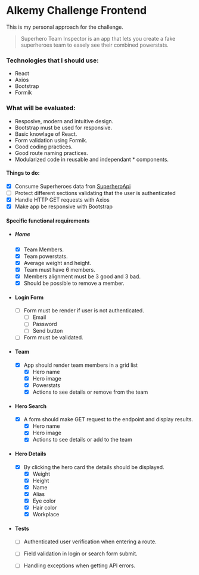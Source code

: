 # Alkemy Challenge Frontend

This is my personal approach for the challenge.

> Superhero Team Inspector is an app that lets you create a fake superheroes team to easely see their combined powerstats.

### Technologies that I should use:

- React
- Axios
- Bootstrap
- Formik

### What will be evaluated:

- Resposive, modern and intuitive design.
- Bootstrap must be used for responsive.
- Basic knowlage of React.
- Form validation using Formik.
- Good coding practices.
- Good route naming practices.
- Modularized code in reusable and independant \* components.

#### Things to do:

- [x] Consume Superheroes data fron [SuperheroApi](https://superheroapi.com/)
- [ ] Protect different sections validating that the user is authenticated
- [x] Handle HTTP GET requests with Axios
- [x] Make app be responsive with Bootstrap

#### Specific functional requirements
* ##### Home
  * [x] Team Members.
  * [x] Team powerstats.
  * [x] Average weight and height.
  * [x] Team must have 6 members.
  * [x] Members alignment must be 3 good and 3 bad.
  * [x] Should be possible to remove a member.
* #### Login Form
  * [ ] Form must be render if user is not authenticated.
    * [ ] Email
    * [ ] Password
    * [ ] Send button
  * [ ] Form must be validated.
* #### Team
  * [x] App should render team members in a grid list
    * [x] Hero name
    * [x] Hero image
    * [x] Powerstats
    * [x] Actions to see details or remove from the team
* #### Hero Search
  * [x] A form should make GET request to the endpoint and display results.
    * [x] Hero name
    * [x] Hero image
    * [x] Actions to see details or add to the team
* #### Hero Details
  * [x] By clicking the hero card the details should be displayed.
    * [x] Weight
    * [x] Height
    * [x] Name
    * [x] Alias
    * [x] Eye color
    * [x] Hair color
    * [x] Workplace
* #### Tests
  * [ ] Authenticated user verification when entering a route.
  * [ ] Field validation in login or search form submit.
  * [ ] Handling exceptions when getting API errors.

 